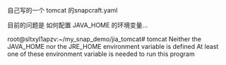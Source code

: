 
自己写的一个 tomcat 的snapcraft.yaml

目前的问题是 如何配置 JAVA_HOME 的环境变量...

root@sltxyl1apzv:~/my_snap_demo/jia_tomcat# tomcat
Neither the JAVA_HOME nor the JRE_HOME environment variable is defined
At least one of these environment variable is needed to run this program
